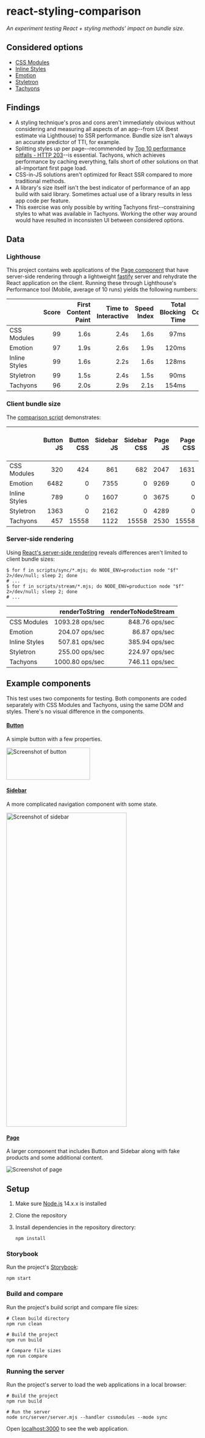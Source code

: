 # react-styling-comparison

_An experiment testing React + styling methods' impact on bundle size._

## Considered options

* [CSS Modules](https://github.com/css-modules/css-modules)
* [Inline Styles](https://reactjs.org/docs/dom-elements.html#style)
* [Emotion](https://emotion.sh/)
* [Styletron](https://www.styletron.org)
* [Tachyons](https://tachyons.io)

## Findings

* A styling technique's pros and cons aren't immediately obvious without considering and measuring all aspects of an app--from UX (best estimate via Lighthouse) to SSR performance. Bundle size isn't always an accurate predictor of TTI, for example.
* Splitting styles up per page--recommended by [Top 10 performance pitfalls - HTTP 203](https://youtu.be/Lh9q3h2khlc)--is essential. Tachyons, which achieves performance by caching everything, falls short of other solutions on that all-important first page load.
* CSS-in-JS solutions aren't optimized for React SSR compared to more traditional methods.
* A library's size itself isn't the best indicator of performance of an app build with said library. Sometimes actual use of a library results in less app code per feature.
* This exercise was only possible by writing Tachyons first--constraining styles to what was available in Tachyons. Working the other way around would have resulted in inconsisten UI between considered options.

## Data

### Lighthouse

This project contains web applications of the [Page component](#page) that have server-side rendering through a lightweight [fastify](https://www.fastify.io) server and rehydrate the React application on the client. Running these through Lighthouse's Performance tool (Mobile, average of 10 runs) yields the following numbers:

|               | Score | First Content Paint | Time to Interactive | Speed Index | Total Blocking Time | Largest Contentful Paint |
| ------------- | ----: | ------------------: | ------------------: | ----------: | ------------------: | -----------------------: |
| CSS Modules   |    99 |                1.6s |                2.4s |        1.6s |                97ms |                     1.8s |
| Emotion       |    97 |                1.9s |                2.6s |        1.9s |               120ms |                     2.3s |
| Inline Styles |    99 |                1.6s |                2.2s |        1.6s |               128ms |                     1.7s |
| Styletron     |    99 |                1.5s |                2.4s |        1.5s |                90ms |                     1.8s |
| Tachyons      |    96 |                2.0s |                2.9s |        2.1s |               154ms |                     2.3s |

### Client bundle size

The [comparison script](./scripts/compare.js) demonstrates:

|               | Button JS | Button CSS | Sidebar JS | Sidebar CSS | Page JS | Page CSS | App (Page + React) |
| ------------- | --------: | ---------: | ---------: | ----------: | ------: | -------: | -----------------: |
| CSS Modules   |       320 |        424 |        861 |         682 |    2047 |     1631 |              44641 |
| Emotion       |      6482 |          0 |       7355 |           0 |    9269 |        0 |              53781 |
| Inline Styles |       789 |          0 |       1607 |           0 |    3675 |        0 |              46180 |
| Styletron     |      1363 |          0 |       2162 |           0 |    4289 |        0 |              51725 |
| Tachyons      |       457 |      15558 |       1122 |       15558 |    2530 |    15558 |              45057 |

### Server-side rendering

Using [React's server-side rendering](https://reactjs.org/docs/react-dom-server.html) reveals differences aren't limited to client bundle sizes:

```shell
$ for f in scripts/sync/*.mjs; do NODE_ENV=production node "$f" 2>/dev/null; sleep 2; done
# ...
$ for f in scripts/stream/*.mjs; do NODE_ENV=production node "$f" 2>/dev/null; sleep 2; done
# ...
```

|               | renderToString  | renderToNodeStream |
| ------------- | --------------: | -----------------: |
| CSS Modules   | 1093.28 ops/sec |     848.76 ops/sec |
| Emotion       |  204.07 ops/sec |      86.87 ops/sec |
| Inline Styles |  507.81 ops/sec |     385.94 ops/sec |
| Styletron     |  255.00 ops/sec |     224.97 ops/sec |
| Tachyons      | 1000.80 ops/sec |     746.11 ops/sec |

## Example components

This test uses two components for testing. Both components are coded separately
with CSS Modules and Tachyons, using the same DOM and styles. There's no visual
difference in the components.

#### [Button](./src/components/Button)

A simple button with a few properties.

<img alt="Screenshot of button" height="84" src="./img/button.jpg" width="219" />

#### [Sidebar](./src/components/Sidebar)

A more complicated navigation component with some state.

<img alt="Screenshot of sidebar" height="820" src="./img/sidebar.jpg" width="315" />

#### [Page](./src/components/Page)

A larger component that includes Button and Sidebar along with fake products and
some additional content.

<img alt="Screenshot of page" src="./img/page.jpg" />

## Setup

1. Make sure [Node.js](https://nodejs.org/en/) 14.x.x is installed
2. Clone the repository
3. Install dependencies in the repository directory:

    ```shell
    npm install
    ```

### Storybook

Run the project's [Storybook](https://storybook.js.org):

```shell
npm start
```

### Build and compare

Run the project's build script and compare file sizes:

```shell
# Clean build directory
npm run clean

# Build the project
npm run build

# Compare file sizes
npm run compare
```

### Running the server

Run the project's server to load the web applications in a local browser:

```shell
# Build the project
npm run build

# Run the server
node src/server/server.mjs --handler cssmodules --mode sync
```

Open [localhost:3000](http://localhost:3000) to see the web application.
